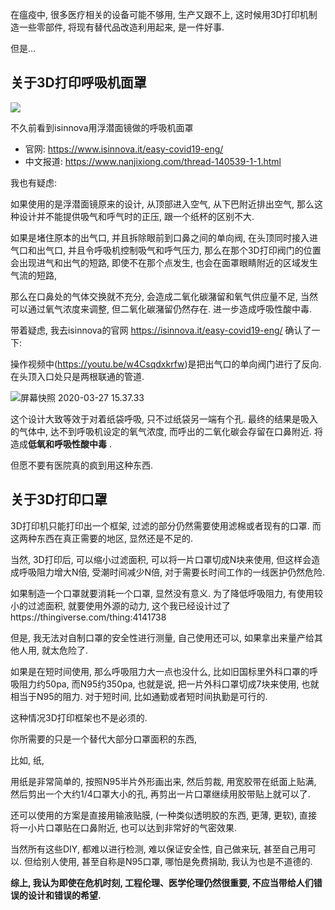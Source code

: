 <!--
.. title: 疫情中的3D打印
.. slug: 3d-print-in-plague
.. date: 2020-3-27 16:00 UTC+08:00
.. tags: 
.. category: 
.. link:
.. description:
.. type: text
-->

在瘟疫中, 很多医疗相关的设备可能不够用, 生产又跟不上, 这时候用3D打印机制造一些零部件, 将现有替代品改造利用起来, 是一件好事. 

但是...

## 关于3D打印呼吸机面罩

![](https://www.isinnova.it/wp-content/uploads/2020/03/DSC3147-scaled.jpg)

不久前看到isinnova用浮潜面镜做的呼吸机面罩

* 官网: https://www.isinnova.it/easy-covid19-eng/
* 中文报道: https://www.nanjixiong.com/thread-140539-1-1.html

我也有疑虑:

如果使用的是浮潜面镜原来的设计, 从顶部进入空气, 从下巴附近排出空气, 那么这种设计并不能提供吸气和呼气时的正压, 跟一个纸杯的区别不大.

如果是堵住原本的出气口, 并且拆除眼前到口鼻之间的单向阀,
在头顶同时接入进气口和出气口, 并且令呼吸机控制吸气和呼气压力, 那么在那个3D打印阀门的位置会出现进气和出气的短路, 即使不在那个点发生, 也会在面罩眼睛附近的区域发生气流的短路,

那么在口鼻处的气体交换就不充分, 会造成二氧化碳潴留和氧气供应量不足, 当然可以通过氧气浓度来调整, 但二氧化碳潴留仍然存在. 进一步造成呼吸性酸中毒.

带着疑虑, 我去isinnova的官网 https://isinnova.it/easy-covid19-eng/ 确认了一下:

操作视频中(https://youtu.be/w4Csqdxkrfw)是把出气口的单向阀门进行了反向.
在头顶入口处只是两根联通的管道.

![屏幕快照 2020-03-27 15.37.33](https://i.loli.net/2020/03/27/uNfdO8IiqJVBsmy.png)

这个设计大致等效于对着纸袋呼吸, 只不过纸袋另一端有个孔.
最终的结果是吸入的气体中, 达不到呼吸机设定的氧气浓度, 而呼出的二氧化碳会存留在口鼻附近. 将造成**低氧和呼吸性酸中毒** . 

但愿不要有医院真的疯到用这种东西.

## 关于3D打印口罩

3D打印机只能打印出一个框架, 过滤的部分仍然需要使用滤棉或者现有的口罩. 而这两种东西在真正需要的地区, 显然还是不足的. 

当然, 3D打印后, 可以缩小过滤面积, 可以将一片口罩切成N块来使用, 但这样会造成呼吸阻力增大N倍, 受潮时间减少N倍, 对于需要长时间工作的一线医护仍然危险.

如果制造一个口罩就要消耗一个口罩, 显然没有意义. 为了降低呼吸阻力, 有使用较小的过滤面积, 就要使用外源的动力, 这个我已经设计过了https://thingiverse.com/thing:4141738

但是, 我无法对自制口罩的安全性进行测量, 自己使用还可以, 如果拿出来量产给其他人用, 就太危险了.

如果是在短时间使用, 那么呼吸阻力大一点也没什么, 比如旧国标里外科口罩的呼吸阻力约50pa, 而N95约350pa, 也就是说, 把一片外科口罩切成7块来使用, 也就相当于N95的阻力. 对于短时间, 比如通勤或者短时间执勤是可行的.

这种情况3D打印框架也不是必须的.

你所需要的只是一个替代大部分口罩面积的东西, 

比如, 纸, 

用纸是非常简单的, 按照N95半片外形画出来, 然后剪裁, 用宽胶带在纸面上贴满, 然后剪出一个大约1/4口罩大小的孔, 再剪出一片口罩继续用胶带贴上就可以了.

还可以使用的方案是直接用输液贴膜, (一种类似透明胶的东西, 更薄, 更软), 直接将一小片口罩贴在口鼻附近, 也可以达到非常好的气密效果.

当然所有这些DIY, 都难以进行检测, 难以保证安全性, 自己做来玩, 甚至自己用可以. 但给别人使用, 甚至自称是N95口罩, 哪怕是免费捐助, 我认为也是不道德的.

**综上, 我认为即使在危机时刻, 工程伦理、医学伦理仍然很重要, 不应当带给人们错误的设计和错误的希望.**